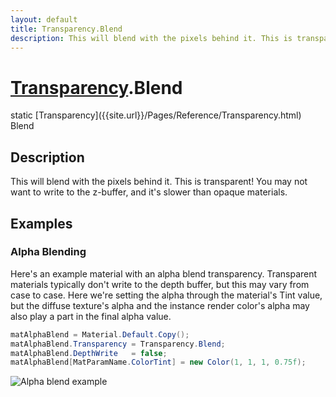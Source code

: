 ```yaml
---
layout: default
title: Transparency.Blend
description: This will blend with the pixels behind it. This is transparent! You may not want to write to the z-buffer, and it's slower than opaque materials.
---
```

# [Transparency]({{site.url}}/Pages/Reference/Transparency.html).Blend

<div class='signature' markdown='1'>
static [Transparency]({{site.url}}/Pages/Reference/Transparency.html) Blend
</div>

## Description
This will blend with the pixels behind it. This is
transparent! You may not want to write to the z-buffer, and it's
slower than opaque materials.


## Examples

### Alpha Blending
Here's an example material with an alpha blend transparency.
Transparent materials typically don't write to the depth buffer,
but this may vary from case to case. Here we're setting the alpha
through the material's Tint value, but the diffuse texture's
alpha and the instance render color's alpha may also play a part
in the final alpha value.
```csharp
matAlphaBlend = Material.Default.Copy();
matAlphaBlend.Transparency = Transparency.Blend;
matAlphaBlend.DepthWrite   = false;
matAlphaBlend[MatParamName.ColorTint] = new Color(1, 1, 1, 0.75f);
```
![Alpha blend example]({{site.screen_url}}/MaterialAlphaBlend.jpg)

